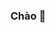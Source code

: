 ### Chào 👋

<!--
**Miniiiii19992/Miniiiii19992** là kho lưu trữ ✨ _special_ ✨ vì `README.md` (file này) của nó xuất hiện trên hồ sơ GitHub của bạn.

Dưới đây là một số ý tưởng để giúp bạn bắt đầu:

- 🔭 hiện tại tôi đang làm việc...
- 🌱 hiện tại tôi đang học...
- 👯 Tôi đang tìm cách hợp tác trong ...
- 🤔 Tôi đang tìm kiếm sự giúp đỡ với...
- 💬 Hãy hỏi tôi về...
- 📫 Làm thế nào để liên lạc với tôi:...
- Đại từ 😄:...
- ⚡ Thực tế thú vị:...
-->

